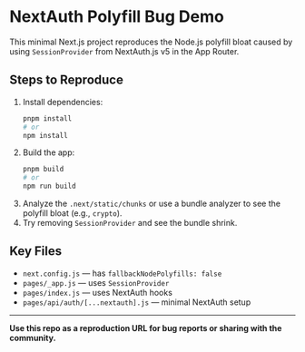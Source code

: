 # NextAuth Polyfill Bug Demo

This minimal Next.js project reproduces the Node.js polyfill bloat caused by using `SessionProvider` from NextAuth.js v5 in the App Router.

## Steps to Reproduce

1. Install dependencies:
   ```sh
   pnpm install
   # or
   npm install
   ```
2. Build the app:
   ```sh
   pnpm build
   # or
   npm run build
   ```
3. Analyze the `.next/static/chunks` or use a bundle analyzer to see the polyfill bloat (e.g., `crypto`).
4. Try removing `SessionProvider` and see the bundle shrink.

## Key Files
- `next.config.js` — has `fallbackNodePolyfills: false`
- `pages/_app.js` — uses `SessionProvider`
- `pages/index.js` — uses NextAuth hooks
- `pages/api/auth/[...nextauth].js` — minimal NextAuth setup

---

**Use this repo as a reproduction URL for bug reports or sharing with the community.**
